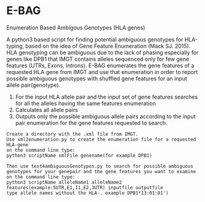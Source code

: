 # E-BAG
Enumeration Based Ambigous Genotypes (HLA genes)

A python3 based script for finding potential ambiguous genotypes for HLA-typing, based on the idea of Gene Feature Enumeration (Mack SJ. 2015). HLA genotyping can be ambiguous due to the lack of phasing especially for genes like DPB1 that IMGT contains alleles sequenced only for few gene features (UTRs, Exons, Introns).  E-BAG enumerates the gene features of a requested HLA gene from IMGT and use that enumeration in order to report possible ambiguous genotypes with shuffled gene features for an input allele pair(genotype).

1) For the input HLA allele pair and the input set of gene features searches for all the alleles having the same features   enumeration
2) Calculates all allele pairs
3) Outputs only the possible ambiguous allele pairs according to the input pair enumeration for the gene features requested to
   search.
~~~~~~~~~~~~~~~~~~~~~~~~~~~~~~~~~~~~~~~~~~~~~~~~~~~~~~~~~~~~~~~~~~~~~~~~~~~~~~~~~~~~~~~~~~~~~~~~~~~~~~~~~~~~~~~~~~~~~~~~~~~~~~~~
Create a directory with the .xml file from IMGT. 
Use xml2enumeration.py to create the enumeration file for a requested HLA-gene
on the command line type:
python3 scriptName xmlFile genename(for example DPB1)

Then use test4ambiguousGenotypes.py to search for possible ambiguous genotypes for your genepair and the gene features you want to examine
on the command line type:
python3 scriptName alleleName1 alleleName2 features(example:5UTR,E1,I1,E2,3UTR) inputfile outputfile
type allele names without the HLA-. example DPB1*13:01:01')
